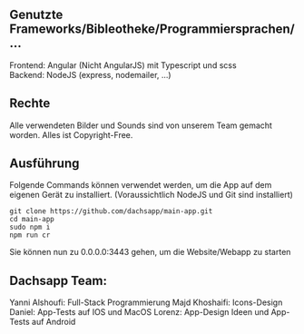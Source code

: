 ## Genutzte Frameworks/Bibleotheke/Programmiersprachen/...

Frontend: Angular (Nicht AngularJS) mit Typescript und scss  
Backend: NodeJS (express, nodemailer, ...)

## Rechte

Alle verwendeten Bilder und Sounds sind von unserem Team gemacht worden. Alles ist Copyright-Free.

## Ausführung

Folgende Commands können verwendet werden, um die App auf dem eigenen Gerät zu installiert.
(Voraussichtlich NodeJS und Git sind installiert)

```
git clone https://github.com/dachsapp/main-app.git
cd main-app
sudo npm i
npm run cr
```

Sie können nun zu 0.0.0.0:3443 gehen, um die Website/Webapp zu starten

## Dachsapp Team:

Yanni Alshoufi: Full-Stack Programmierung
Majd Khoshaifi: Icons-Design
Daniel: App-Tests auf IOS und MacOS
Lorenz: App-Design Ideen und App-Tests auf Android
